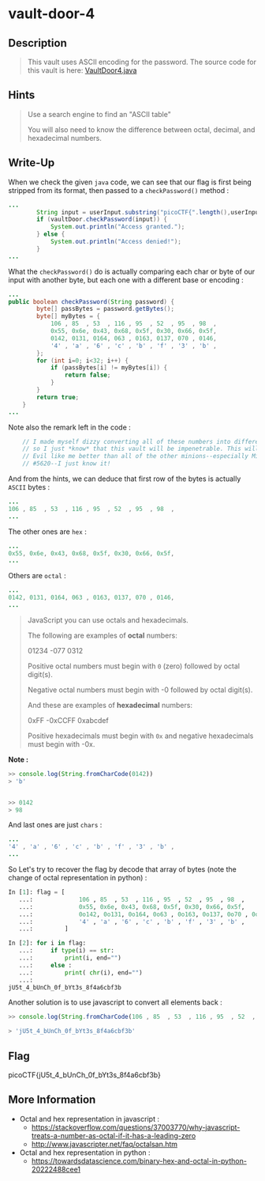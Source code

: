 # vault-door-4

## Description

> This vault uses ASCII encoding for the password. The source code for this vault is here: [VaultDoor4.java](VaultDoor4.java)


## Hints

> Use a search engine to find an "ASCII table"
>
> You will also need to know the difference between octal, decimal, and hexadecimal numbers.

## Write-Up

When we check the given `java` code, we can see that our flag is first being stripped from its format, then passed to a `checkPassword()` method :

```java
...
        String input = userInput.substring("picoCTF{".length(),userInput.length()-1);
        if (vaultDoor.checkPassword(input)) {
            System.out.println("Access granted.");
        } else {
            System.out.println("Access denied!");
        }
...
```

What the `checkPassword()` do is actually comparing each char or byte of our input with another byte, but each one with a different base or encoding :


```java
...
public boolean checkPassword(String password) {
        byte[] passBytes = password.getBytes();
        byte[] myBytes = {
            106 , 85  , 53  , 116 , 95  , 52  , 95  , 98  ,
            0x55, 0x6e, 0x43, 0x68, 0x5f, 0x30, 0x66, 0x5f,
            0142, 0131, 0164, 063 , 0163, 0137, 070 , 0146,
            '4' , 'a' , '6' , 'c' , 'b' , 'f' , '3' , 'b' ,
        };
        for (int i=0; i<32; i++) {
            if (passBytes[i] != myBytes[i]) {
                return false;
            }
        }
        return true;
    }
...
```

Note also the remark left in the code :

```java
    // I made myself dizzy converting all of these numbers into different bases,
    // so I just *know* that this vault will be impenetrable. This will make Dr.
    // Evil like me better than all of the other minions--especially Minion
    // #5620--I just know it!
```

And from the hints, we can deduce that first row of the bytes is actually `ASCII` bytes :

```java
...
106 , 85  , 53  , 116 , 95  , 52  , 95  , 98  ,
...
```

The other ones are `hex` :

```java
...
0x55, 0x6e, 0x43, 0x68, 0x5f, 0x30, 0x66, 0x5f,
...
```

Others are `octal` :

```java
...
0142, 0131, 0164, 063 , 0163, 0137, 070 , 0146,
...
```

> JavaScript you can use octals and hexadecimals.
>
> The following are examples of **octal** numbers:
> 
> 01234 -077 0312
> 
> Positive octal numbers must begin with `0` (zero) followed by octal digit(s).
> 
> Negative octal numbers must begin with -0 followed by octal digit(s).
>
> And these are examples of **hexadecimal** numbers:
> 
> 0xFF -0xCCFF 0xabcdef
> 
> Positive hexadecimals must begin with `0x` and negative hexadecimals must begin with -0x. 

**Note :**

```js
>> console.log(String.fromCharCode(0142))
> 'b' 


>> 0142
> 98
```


And last ones are just `chars` :

```java
...
'4' , 'a' , '6' , 'c' , 'b' , 'f' , '3' , 'b' ,
...
```

So Let's try to recover the flag by decode that array of bytes (note the change of octal representation in python) :


```py
In [1]: flag = [
   ...:             106 , 85  , 53  , 116 , 95  , 52  , 95  , 98  ,
   ...:             0x55, 0x6e, 0x43, 0x68, 0x5f, 0x30, 0x66, 0x5f,
   ...:             0o142, 0o131, 0o164, 0o63 , 0o163, 0o137, 0o70 , 0o146,
   ...:             '4' , 'a' , '6' , 'c' , 'b' , 'f' , '3' , 'b' ,
   ...:         ]

In [2]: for i in flag:
   ...:     if type(i) == str:
   ...:         print(i, end="")
   ...:     else :
   ...:         print( chr(i), end="")
   ...: 
jU5t_4_bUnCh_0f_bYt3s_8f4a6cbf3b
```

Another solution is to use javascript to convert all elements back :

```js
>> console.log(String.fromCharCode(106 , 85  , 53  , 116 , 95  , 52  , 95  , 98  , 0x55, 0x6e, 0x43, 0x68, 0x5f, 0x30, 0x66, 0x5f, 0142, 0131, 0164, 063 , 0163, 0137, 070 , 0146) + [ '4' , 'a' , '6' , 'c' , 'b' , 'f' , '3' , 'b' ].join(""))

> 'jU5t_4_bUnCh_0f_bYt3s_8f4a6cbf3b'
```

## Flag

picoCTF{jU5t_4_bUnCh_0f_bYt3s_8f4a6cbf3b}

## More Information

 - Octal and hex representation in javascript :
   - https://stackoverflow.com/questions/37003770/why-javascript-treats-a-number-as-octal-if-it-has-a-leading-zero
   - http://www.javascripter.net/faq/octalsan.htm
 - Octal and hex representation in python :
   - https://towardsdatascience.com/binary-hex-and-octal-in-python-20222488cee1
